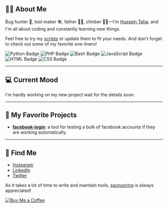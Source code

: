 ## 👨‍💻 About Me
Bug hunter 🐛, tool maker 🛠️, father 👨‍👧, climber 🧗‍♂️—I'm [Hussein Taha](https://github.com/HusseinTahaDEV), and I'm all about coding and constantly learning new things.

Feel free to try my [scripts](https://github.com/HusseinTahaDEV?tab=repositories) or update them to fit your needs. And don't forget to check out some of my favorite one-liners!

![Python Badge](https://img.shields.io/badge/-Python-yellow?logo=python)
![PHP Badge](https://img.shields.io/badge/-PHP-purple?logo=php)
![Bash Badge](https://img.shields.io/badge/-Bash-blue?logo=gnu-bash)
![JavaScript Badge](https://img.shields.io/badge/-JavaScript-red?logo=javascript)
![HTML Badge](https://img.shields.io/badge/-HTML-yellow?logo=html5)
![CSS Badge](https://img.shields.io/badge/-CSS-blue?logo=css3)

---

## 💻 Current Mood
I'm hardly working on my new project wait for the details soon.

---

## 🤩 My Favorite Projects
- **[facebook-login](https://github.com/HusseinTahaDEV/facebook-login)**: a tool for testing a bulk of facebook accounts if they are working automatically.
---

## 📧 Find Me
- [Instagram](https://instagram.com/hussaint30)
- [LinkedIn](https://www.linkedin.com/in/hussein-taha)
- [Twitter](https://twitter.com/hussein69555376)

As it takes a lot of time to write and maintain tools, [sponsoring](https://github.com/sponsors/HusseinTahaDEV) is always appreciated! 

[![Buy Me a Coffee](https://img.buymeacoffee.com/button-api/?text=Buy%20me%20a%20coffee&emoji=&slug=hittercodder/&button_colour=FFDD00&font_colour=000000&font_family=Cookie&outline_colour=000000&coffee_colour=ffffff)](https://buymeacoffee.com/hittercodder/)


